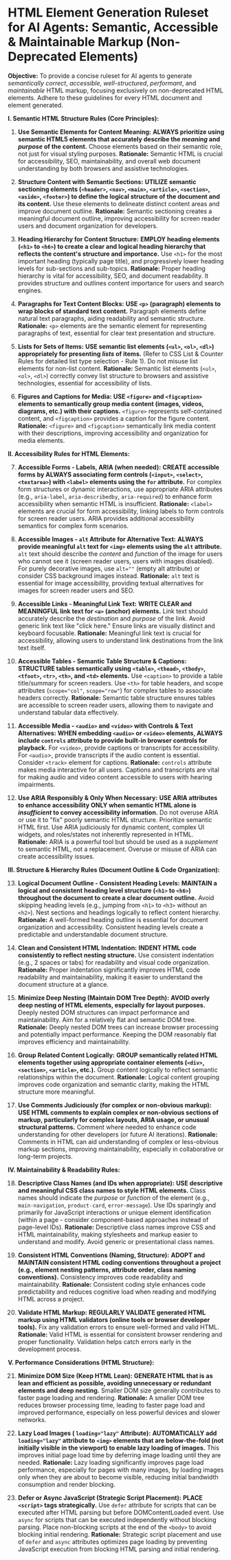 # HTML Element Generation Ruleset for AI Agents: Semantic, Accessible & Maintainable Markup (Non-Deprecated Elements)

**Objective:** To provide a concise ruleset for AI agents to generate *semantically correct*, *accessible*, *well-structured*, *performant*, and *maintainable* HTML markup, focusing exclusively on non-deprecated HTML elements. Adhere to these guidelines for every HTML document and element generated.

**I. Semantic HTML Structure Rules (Core Principles):**

1.  **Use Semantic Elements for Content Meaning:** **ALWAYS prioritize using semantic HTML5 elements that accurately describe the *meaning* and *purpose* of the content.** Choose elements based on their semantic role, not just for visual styling purposes.  **Rationale:** Semantic HTML is crucial for accessibility, SEO, maintainability, and overall web document understanding by both browsers and assistive technologies.

2.  **Structure Content with Semantic Sections:** **UTILIZE semantic sectioning elements (`<header>`, `<nav>`, `<main>`, `<article>`, `<section>`, `<aside>`, `<footer>`) to define the logical structure of the document and its content.** Use these elements to delineate distinct content areas and improve document outline. **Rationale:** Semantic sectioning creates a meaningful document outline, improving accessibility for screen reader users and document organization for developers.

3.  **Heading Hierarchy for Content Structure:** **EMPLOY heading elements (`<h1>` to `<h6>`) to create a clear and logical heading hierarchy that reflects the content's structure and importance.** Use `<h1>` for the most important heading (typically page title), and progressively lower heading levels for sub-sections and sub-topics.  **Rationale:** Proper heading hierarchy is vital for accessibility, SEO, and document readability. It provides structure and outlines content importance for users and search engines.

4.  **Paragraphs for Text Content Blocks:** **USE `<p>` (paragraph) elements to wrap blocks of standard text content.** Paragraph elements define natural text paragraphs, aiding readability and semantic structure. **Rationale:** `<p>` elements are the semantic element for representing paragraphs of text, essential for clear text presentation and structure.

5.  **Lists for Sets of Items:** **USE semantic list elements (`<ul>`, `<ol>`, `<dl>`) appropriately for presenting *lists* of items.** (Refer to CSS List & Counter Rules for detailed list type selection - Rule 1). Do not misuse list elements for non-list content. **Rationale:**  Semantic list elements (`<ul>`, `<ol>`, `<dl>`) correctly convey list structure to browsers and assistive technologies, essential for accessibility of lists.

6.  **Figures and Captions for Media:** **USE `<figure>` and `<figcaption>` elements to semantically group media content (images, videos, diagrams, etc.) with their captions.**  `<figure>` represents self-contained content, and `<figcaption>` provides a caption for the figure content. **Rationale:** `<figure>` and `<figcaption>` semantically link media content with their descriptions, improving accessibility and organization for media elements.

**II. Accessibility Rules for HTML Elements:**

7.  **Accessible Forms - Labels, ARIA (when needed):** **CREATE accessible forms by ALWAYS associating form controls (`<input>`, `<select>`, `<textarea>`) with `<label>` elements using the `for` attribute.**  For complex form structures or dynamic interactions, use appropriate ARIA attributes (e.g., `aria-label`, `aria-describedby`, `aria-required`) to enhance form accessibility when semantic HTML is insufficient. **Rationale:** `<label>` elements are crucial for form accessibility, linking labels to form controls for screen reader users. ARIA provides additional accessibility semantics for complex form scenarios.

8.  **Accessible Images - `alt` Attribute for Alternative Text:** **ALWAYS provide meaningful `alt` text for `<img>` elements using the `alt` attribute.**  `alt` text should describe the *content* and *function* of the image for users who cannot see it (screen reader users, users with images disabled). For purely decorative images, use `alt=""` (empty alt attribute) or consider CSS background images instead. **Rationale:** `alt` text is essential for image accessibility, providing textual alternatives for images for screen reader users and SEO.

9.  **Accessible Links - Meaningful Link Text:** **WRITE CLEAR and MEANINGFUL link text for `<a>` (anchor) elements.** Link text should accurately describe the *destination* and *purpose* of the link. Avoid generic link text like "click here." Ensure links are visually distinct and keyboard focusable. **Rationale:** Meaningful link text is crucial for accessibility, allowing users to understand link destinations from the link text itself.

10. **Accessible Tables - Semantic Table Structure & Captions:** **STRUCTURE tables semantically using `<table>`, `<thead>`, `<tbody>`, `<tfoot>`, `<tr>`, `<th>`, and `<td>` elements.** Use `<caption>` to provide a table title/summary for screen readers. Use `<th>` for table headers, and scope attributes (`scope="col"`, `scope="row"`) for complex tables to associate headers correctly. **Rationale:** Semantic table structure ensures tables are accessible to screen reader users, allowing them to navigate and understand tabular data effectively.

11.  **Accessible Media - `<audio>` and `<video>` with Controls & Text Alternatives:** **WHEN embedding `<audio>` or `<video>` elements, ALWAYS include `controls` attribute to provide built-in browser controls for playback.** For `<video>`, provide captions or transcripts for accessibility. For `<audio`>, provide transcripts if the audio content is essential. Consider `<track>` element for captions. **Rationale:** `controls` attribute makes media interactive for all users. Captions and transcripts are vital for making audio and video content accessible to users with hearing impairments.

12. **Use ARIA Responsibly & Only When Necessary:** **USE ARIA attributes to enhance accessibility ONLY when semantic HTML alone is *insufficient* to convey accessibility information.**  Do not overuse ARIA or use it to "fix" poorly semantic HTML structure. Prioritize semantic HTML first. Use ARIA judiciously for dynamic content, complex UI widgets, and roles/states not inherently represented in HTML. **Rationale:** ARIA is a powerful tool but should be used as a *supplement* to semantic HTML, not a replacement. Overuse or misuse of ARIA can create accessibility issues.

**III. Structure & Hierarchy Rules (Document Outline & Code Organization):**

13. **Logical Document Outline - Consistent Heading Levels:** **MAINTAIN a logical and consistent heading level structure (`<h1>` to `<h6>`) throughout the document to create a clear document outline.** Avoid skipping heading levels (e.g., jumping from `<h1>` to `<h3>` without an `<h2>`). Nest sections and headings logically to reflect content hierarchy. **Rationale:**  A well-formed heading outline is essential for document organization and accessibility. Consistent heading levels create a predictable and understandable document structure.

14. **Clean and Consistent HTML Indentation:** **INDENT HTML code consistently to reflect nesting structure.** Use consistent indentation (e.g., 2 spaces or tabs) for readability and visual code organization. **Rationale:** Proper indentation significantly improves HTML code readability and maintainability, making it easier to understand the document structure at a glance.

15. **Minimize Deep Nesting (Maintain DOM Tree Depth):** **AVOID overly deep nesting of HTML elements, especially for layout purposes.**  Deeply nested DOM structures can impact performance and maintainability.  Aim for a relatively flat and semantic DOM tree. **Rationale:**  Deeply nested DOM trees can increase browser processing and potentially impact performance. Keeping the DOM reasonably flat improves efficiency and maintainability.

16. **Group Related Content Logically:** **GROUP semantically related HTML elements together using appropriate container elements (`<div>`, `<section>`, `<article>`, etc.).**  Group content logically to reflect semantic relationships within the document. **Rationale:** Logical content grouping improves code organization and semantic clarity, making the HTML structure more meaningful.

17. **Use Comments Judiciously (for complex or non-obvious markup):** **USE HTML comments to explain complex or non-obvious sections of markup, particularly for complex layouts, ARIA usage, or unusual structural patterns.** Comment where needed to enhance code understanding for other developers (or future AI iterations). **Rationale:** Comments in HTML can aid understanding of complex or less-obvious markup sections, improving maintainability, especially in collaborative or long-term projects.

**IV. Maintainability & Readability Rules:**

18. **Descriptive Class Names (and IDs when appropriate):** **USE descriptive and meaningful CSS class names to style HTML elements.** Class names should indicate the *purpose* or *function* of the element (e.g., `main-navigation`, `product-card`, `error-message`). Use IDs sparingly and primarily for JavaScript interactions or unique element identification (within a page - consider component-based approaches instead of page-level IDs). **Rationale:** Descriptive class names improve CSS and HTML maintainability, making stylesheets and markup easier to understand and modify. Avoid generic or presentational class names.

19. **Consistent HTML Conventions (Naming, Structure):** **ADOPT and MAINTAIN consistent HTML coding conventions throughout a project (e.g., element nesting patterns, attribute order, class naming conventions).**  Consistency improves code readability and maintainability. **Rationale:** Consistent coding style enhances code predictability and reduces cognitive load when reading and modifying HTML across a project.

20. **Validate HTML Markup:** **REGULARLY VALIDATE generated HTML markup using HTML validators (online tools or browser developer tools).** Fix any validation errors to ensure well-formed and valid HTML. **Rationale:** Valid HTML is essential for consistent browser rendering and proper functionality. Validation helps catch errors early in the development process.

**V. Performance Considerations (HTML Structure):**

21. **Minimize DOM Size (Keep HTML Lean):** **GENERATE HTML that is as lean and efficient as possible, avoiding unnecessary or redundant elements and deep nesting.**  Smaller DOM size generally contributes to faster page loading and rendering. **Rationale:** A smaller DOM tree reduces browser processing time, leading to faster page load and improved performance, especially on less powerful devices and slower networks.

22. **Lazy Load Images ( `loading="lazy"` Attribute):** **AUTOMATICALLY add `loading="lazy"` attribute to `<img>` elements that are below-the-fold (not initially visible in the viewport) to enable lazy loading of images.**  This improves initial page load time by deferring image loading until they are needed. **Rationale:** Lazy loading significantly improves page load performance, especially for pages with many images, by loading images only when they are about to become visible, reducing initial bandwidth consumption and render blocking.

23. **Defer or Async JavaScript (Strategic Script Placement):** **PLACE `<script>` tags strategically.**  Use `defer` attribute for scripts that can be executed after HTML parsing but before DOMContentLoaded event. Use `async` for scripts that can be executed independently without blocking parsing. Place non-blocking scripts at the end of the `<body>` to avoid blocking initial rendering. **Rationale:** Strategic script placement and use of `defer` and `async` attributes optimizes page loading by preventing JavaScript execution from blocking HTML parsing and initial rendering.
